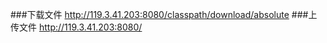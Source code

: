 ###下载文件
    http://119.3.41.203:8080/classpath/download/absolute
###上传文件
    http://119.3.41.203:8080/